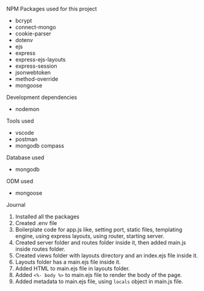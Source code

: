NPM Packages used for this project

- bcrypt
- connect-mongo
- cookie-parser
- dotenv
- ejs
- express
- express-ejs-layouts
- express-session
- jsonwebtoken
- method-override
- mongoose

Development dependencies

- nodemon

Tools used

- vscode
- postman
- mongodb compass

Database used

- mongodb

ODM used

- mongoose

Journal

1. Installed all the packages
2. Created .env file
3. Boilerplate code for app.js like, setting port, static files, templating engine, using express layouts, using router, starting server.
4. Created server folder and routes folder inside it, then added main.js inside routes folder.
5. Created views folder with layouts directory and an index.ejs file inside it.
6. Layouts folder has a main.ejs file inside it.
7. Added HTML to main.ejs file in layouts folder.
8. Added `<%- body %>` to main.ejs file to render the body of the page.
9. Added metadata to main.ejs file, using `locals` object in main.js file.
